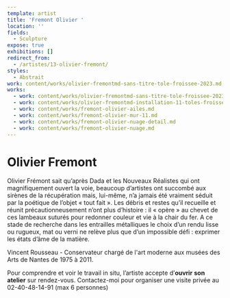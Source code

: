 ```yaml
---
template: artist
title: 'Fremont Olivier '
location: ''
fields:
  - Sculpture
expose: true
exhibitions: []
redirect_from:
  - /artistes/13-olivier-fremont/
styles:
  - Abstrait
work: content/works/olivier-fremontmd-sans-titre-tole-froissee-2023.md
works:
  - work: content/works/olivier-fremontmd-sans-titre-tole-froissee-2023.md
  - work: content/works/olivier-fremontmd-installation-11-toles-froissees.md
  - work: content/works/fremont-olivier-ailes.md
  - work: content/works/fremont-olivier-mur-11.md
  - work: content/works/fremont-olivier-nuage-detail.md
  - work: content/works/fremont-olivier-nuage.md
---
```


# Olivier Fremont

Olivier Frémont sait qu’après Dada et les Nouveaux Réalistes qui ont magnifiquement ouvert la voie, beaucoup d’artistes ont succombé aux sirènes de la récupération mais, lui-même, n’a jamais été vraiment séduit par la poétique de l’objet « tout fait ». Les débris et restes qu’il recueille et réunit précautionneusement n’ont plus d’histoire : il « opère » au chevet de ces lambeaux suturés pour redonner couleur et vie à la chair du fer. A ce stade de recherche dans les entrailles métalliques le choix d’un rendu lisse ou rugueux, mat ou verni ne relève plus que d’un impossible défi : exprimer les états d’âme de la matière.

Vincent Rousseau - Conservateur chargé de l'art moderne aux musées des Arts de Nantes de 1975 à 2011.

Pour comprendre et voir le travail in situ, l’artiste accepte d’**ouvrir** **son** **atelier** sur rendez-vous. Contactez-moi pour organiser une visite privée au 02-40-48-14-91 (max 6 personnes)
